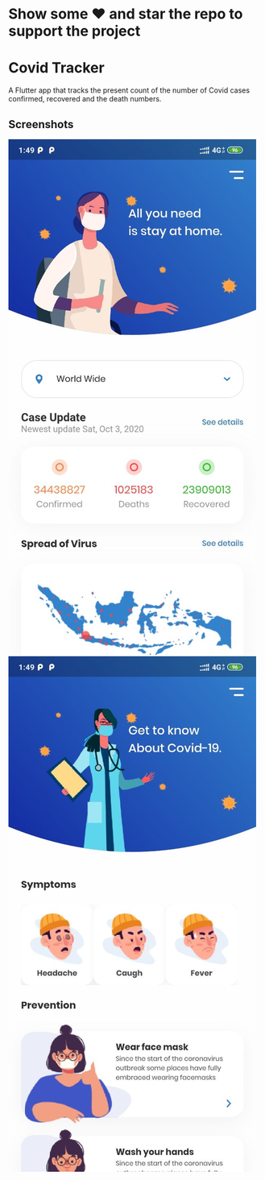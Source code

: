 # Show some ❤️ and star the repo to support the project
# Covid Tracker

A Flutter app that tracks the present count of the number of Covid cases confirmed, recovered and the death numbers. 

## Screenshots
![](assets/ss1.jpg)<br>
![](assets/ss2.jpg)



